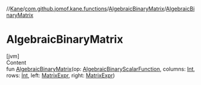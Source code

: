 //[Kane](../../index.md)/[com.github.jomof.kane.functions](../index.md)/[AlgebraicBinaryMatrix](index.md)/[AlgebraicBinaryMatrix](-algebraic-binary-matrix.md)



# AlgebraicBinaryMatrix  
[jvm]  
Content  
fun [AlgebraicBinaryMatrix](-algebraic-binary-matrix.md)(op: [AlgebraicBinaryScalarFunction](../-algebraic-binary-scalar-function/index.md), columns: [Int](https://kotlinlang.org/api/latest/jvm/stdlib/kotlin/-int/index.html), rows: [Int](https://kotlinlang.org/api/latest/jvm/stdlib/kotlin/-int/index.html), left: [MatrixExpr](../../com.github.jomof.kane/-matrix-expr/index.md), right: [MatrixExpr](../../com.github.jomof.kane/-matrix-expr/index.md))  



